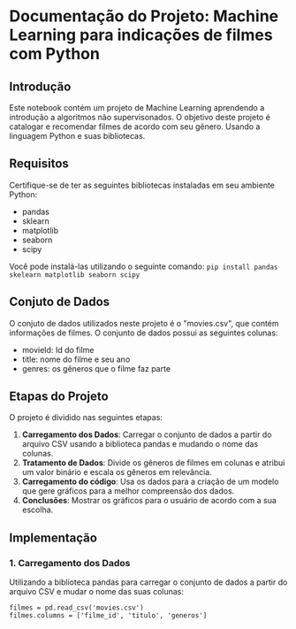 # Documentação do Projeto: Machine Learning para indicações de filmes com Python

## Introdução
Este notebook contém um projeto de Machine Learning aprendendo a introdução a algoritmos não supervisonados. O objetivo deste projeto é catalogar e recomendar filmes de acordo com seu gênero. Usando a linguagem Python e suas bibliotecas.

## Requisitos
Certifique-se de ter as seguintes bibliotecas instaladas em seu ambiente Python:
* pandas
* sklearn
* matplotlib
* seaborn
* scipy

Você pode instalá-las utilizando o seguinte comando:
```pip install pandas skelearn matplotlib seaborn scipy```

## Conjuto de Dados
O conjuto de dados utilizados neste projeto é o "movies.csv", que contém informações de filmes. O conjunto de dados possui as seguintes colunas:
* movieId: Id do filme
* title: nome do filme e seu ano
* genres: os gêneros que o filme faz parte

## Etapas do Projeto
O projeto é dividido nas seguintes etapas:

1. <b>Carregamento dos Dados</b>: Carregar o conjunto de dados a partir do arquivo CSV usando a biblioteca pandas e mudando o nome das colunas.
2. <b>Tratamento de Dados</b>: Divide os gêneros de filmes em colunas e atribui um valor binário e escala os gêneros em relevância.
3. <b>Carregamento do código</b>: Usa os dados para a criação de um modelo que gere gráficos para a melhor compreensão dos dados.
4. <b>Conclusões</b>: Mostrar os gráficos para o usuário de acordo com a sua escolha.

## Implementação

### 1. Carregamento dos Dados
Utilizando a biblioteca pandas para carregar o conjunto de dados a partir do arquivo CSV e mudar o nome das suas colunas:

```
filmes = pd.read_csv('movies.csv')
filmes.columns = ['filme_id', 'titulo', 'generos']
```
